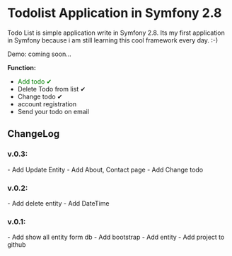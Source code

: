 <h1>Todolist Application in Symfony 2.8</h1>
Todo List is simple application write in Symfony 2.8. Its my first application in Symfony because i am still learning this cool framework every day. :-)

Demo: coming soon...


<b>Function:</b>
- <font color="green">Add todo ✔</font>
- Delete Todo from list ✔
- Change todo ✔
- account registration
- Send your todo on email


<h2>ChangeLog</h2> 

<h3>v.0.3:</h3>
- Add Update Entity
- Add About, Contact page
- Add Change todo

<h3>v.0.2:</h3>
- Add delete entity
- Add DateTime 

<h3>v.0.1:</h3>
- Add show all entity form db
- Add bootstrap 
- Add entity
- Add project to github
